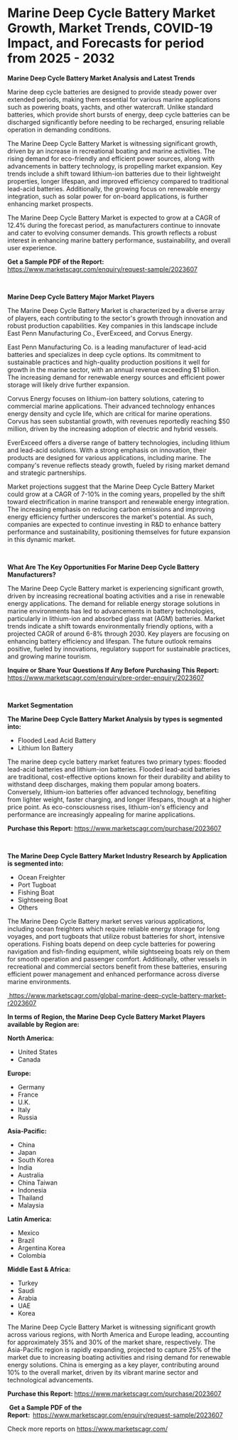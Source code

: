 <p><h1>Marine Deep Cycle Battery Market Growth, Market Trends, COVID-19 Impact, and Forecasts for period from 2025 - 2032</h1></p><p><strong>Marine Deep Cycle Battery Market Analysis and Latest Trends</strong></p>
<p><p>Marine deep cycle batteries are designed to provide steady power over extended periods, making them essential for various marine applications such as powering boats, yachts, and other watercraft. Unlike standard batteries, which provide short bursts of energy, deep cycle batteries can be discharged significantly before needing to be recharged, ensuring reliable operation in demanding conditions.</p><p>The Marine Deep Cycle Battery Market is witnessing significant growth, driven by an increase in recreational boating and marine activities. The rising demand for eco-friendly and efficient power sources, along with advancements in battery technology, is propelling market expansion. Key trends include a shift toward lithium-ion batteries due to their lightweight properties, longer lifespan, and improved efficiency compared to traditional lead-acid batteries. Additionally, the growing focus on renewable energy integration, such as solar power for on-board applications, is further enhancing market prospects.</p><p>The Marine Deep Cycle Battery Market is expected to grow at a CAGR of 12.4% during the forecast period, as manufacturers continue to innovate and cater to evolving consumer demands. This growth reflects a robust interest in enhancing marine battery performance, sustainability, and overall user experience.</p></p>
<p><strong>Get a Sample PDF of the Report:&nbsp;</strong> <a href="https://www.marketscagr.com/enquiry/request-sample/2023607?utm_campaign=3095&utm_medium=2&utm_source=Github&utm_content=ia&utm_term=06042025&utm_id=marine-deep-cycle-battery">https://www.marketscagr.com/enquiry/request-sample/2023607</a></p>
<p>&nbsp;</p>
<p><strong>Marine Deep Cycle Battery Major Market Players</strong></p>
<p><p>The Marine Deep Cycle Battery Market is characterized by a diverse array of players, each contributing to the sector's growth through innovation and robust production capabilities. Key companies in this landscape include East Penn Manufacturing Co., EverExceed, and Corvus Energy.</p><p>East Penn Manufacturing Co. is a leading manufacturer of lead-acid batteries and specializes in deep cycle options. Its commitment to sustainable practices and high-quality production positions it well for growth in the marine sector, with an annual revenue exceeding $1 billion. The increasing demand for renewable energy sources and efficient power storage will likely drive further expansion.</p><p>Corvus Energy focuses on lithium-ion battery solutions, catering to commercial marine applications. Their advanced technology enhances energy density and cycle life, which are critical for marine operations. Corvus has seen substantial growth, with revenues reportedly reaching $50 million, driven by the increasing adoption of electric and hybrid vessels.</p><p>EverExceed offers a diverse range of battery technologies, including lithium and lead-acid solutions. With a strong emphasis on innovation, their products are designed for various applications, including marine. The company's revenue reflects steady growth, fueled by rising market demand and strategic partnerships.</p><p>Market projections suggest that the Marine Deep Cycle Battery Market could grow at a CAGR of 7-10% in the coming years, propelled by the shift toward electrification in marine transport and renewable energy integration. The increasing emphasis on reducing carbon emissions and improving energy efficiency further underscores the market's potential. As such, companies are expected to continue investing in R&D to enhance battery performance and sustainability, positioning themselves for future expansion in this dynamic market.</p></p>
<p>&nbsp;</p>
<p><strong>What Are The Key Opportunities For Marine Deep Cycle Battery Manufacturers?</strong></p>
<p><p>The Marine Deep Cycle Battery market is experiencing significant growth, driven by increasing recreational boating activities and a rise in renewable energy applications. The demand for reliable energy storage solutions in marine environments has led to advancements in battery technologies, particularly in lithium-ion and absorbed glass mat (AGM) batteries. Market trends indicate a shift towards environmentally friendly options, with a projected CAGR of around 6-8% through 2030. Key players are focusing on enhancing battery efficiency and lifespan. The future outlook remains positive, fueled by innovations, regulatory support for sustainable practices, and growing marine tourism.</p></p>
<p><strong>Inquire or Share Your Questions If Any Before Purchasing This Report:</strong> <a href="https://www.marketscagr.com/enquiry/pre-order-enquiry/2023607?utm_campaign=3095&utm_medium=2&utm_source=Github&utm_content=ia&utm_term=06042025&utm_id=marine-deep-cycle-battery">https://www.marketscagr.com/enquiry/pre-order-enquiry/2023607</a></p>
<p>&nbsp;</p>
<p><strong>Market Segmentation</strong></p>
<p><strong>The Marine Deep Cycle Battery Market Analysis by types is segmented into:</strong></p>
<p><ul><li>Flooded Lead Acid Battery</li><li>Lithium Ion Battery</li></ul></p>
<p><p>The marine deep cycle battery market features two primary types: flooded lead-acid batteries and lithium-ion batteries. Flooded lead-acid batteries are traditional, cost-effective options known for their durability and ability to withstand deep discharges, making them popular among boaters. Conversely, lithium-ion batteries offer advanced technology, benefiting from lighter weight, faster charging, and longer lifespans, though at a higher price point. As eco-consciousness rises, lithium-ion's efficiency and performance are increasingly appealing for marine applications.</p></p>
<p><strong>Purchase this Report:&nbsp;</strong><a href="https://www.marketscagr.com/purchase/2023607?utm_campaign=3095&utm_medium=2&utm_source=Github&utm_content=ia&utm_term=06042025&utm_id=marine-deep-cycle-battery">https://www.marketscagr.com/purchase/2023607</a></p>
<p>&nbsp;</p>
<p><strong>The Marine Deep Cycle Battery Market Industry Research by Application is segmented into:</strong></p>
<p><ul><li>Ocean Freighter</li><li>Port Tugboat</li><li>Fishing Boat</li><li>Sightseeing Boat</li><li>Others</li></ul></p>
<p><p>The Marine Deep Cycle Battery market serves various applications, including ocean freighters which require reliable energy storage for long voyages, and port tugboats that utilize robust batteries for short, intensive operations. Fishing boats depend on deep cycle batteries for powering navigation and fish-finding equipment, while sightseeing boats rely on them for smooth operation and passenger comfort. Additionally, other vessels in recreational and commercial sectors benefit from these batteries, ensuring efficient power management and enhanced performance across diverse marine environments.</p></p>
<p><a href="https://www.marketscagr.com/global-marine-deep-cycle-battery-market-r2023607?utm_campaign=3095&utm_medium=2&utm_source=Github&utm_content=ia&utm_term=06042025&utm_id=marine-deep-cycle-battery">&nbsp;https://www.marketscagr.com/global-marine-deep-cycle-battery-market-r2023607</a></p>
<p><strong>In terms of Region, the Marine Deep Cycle Battery Market Players available by Region are:</strong></p>
<p>
    <p> <strong> North America: </strong>
        <ul>
            <li>United States</li>
            <li>Canada</li>
        </ul>
        </p> 
    <p> <strong> Europe: </strong>
        <ul>
            <li>Germany</li>
            <li>France</li>
            <li>U.K.</li>
            <li>Italy</li>
            <li>Russia</li>
        </ul>
        </p> 
    <p> <strong> Asia-Pacific: </strong>
        <ul>
            <li>China</li>
            <li>Japan</li>
            <li>South Korea</li>
            <li>India</li>
            <li>Australia</li>
            <li>China Taiwan</li>
            <li>Indonesia</li>
            <li>Thailand</li>
            <li>Malaysia</li>
        </ul>
        </p> 
    <p> <strong> Latin America: </strong>
        <ul>
            <li>Mexico</li>
            <li>Brazil</li>
            <li>Argentina Korea</li>
            <li>Colombia</li>
        </ul>
        </p> 
    <p> <strong> Middle East & Africa: </strong>
        <ul>
            <li>Turkey</li>
            <li>Saudi</li>
            <li>Arabia</li>
            <li>UAE</li>
            <li>Korea</li>
        </ul>
    </p>
    </p>
<p><p>The Marine Deep Cycle Battery Market is witnessing significant growth across various regions, with North America and Europe leading, accounting for approximately 35% and 30% of the market share, respectively. The Asia-Pacific region is rapidly expanding, projected to capture 25% of the market due to increasing boating activities and rising demand for renewable energy solutions. China is emerging as a key player, contributing around 10% to the overall market, driven by its vibrant marine sector and technological advancements.</p></p>
<p><strong>Purchase this Report: </strong><a href="https://www.marketscagr.com/purchase/2023607?utm_campaign=3095&utm_medium=2&utm_source=Github&utm_content=ia&utm_term=06042025&utm_id=marine-deep-cycle-battery">https://www.marketscagr.com/purchase/2023607</a></p>
<p>&nbsp;<strong>Get a Sample PDF of the Report:&nbsp;&nbsp;</strong><a href="https://www.marketscagr.com/enquiry/request-sample/2023607?utm_campaign=3095&utm_medium=2&utm_source=Github&utm_content=ia&utm_term=06042025&utm_id=marine-deep-cycle-battery">https://www.marketscagr.com/enquiry/request-sample/2023607</a></p>
<p><strong></strong></p>
<p>Check more reports on <a href="https://www.marketscagr.com/?utm_campaign=3095&utm_medium=2&utm_source=Github&utm_content=ia&utm_term=06042025&utm_id=marine-deep-cycle-battery">https://www.marketscagr.com/</a></p>